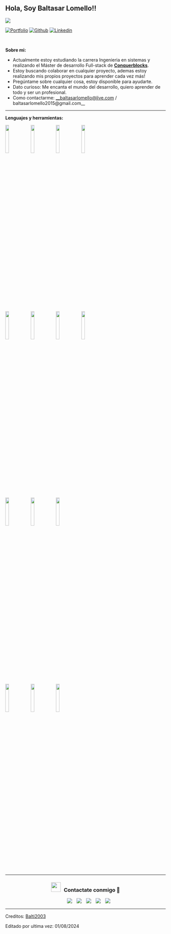 <!-- Your title -->
## Hola, Soy Baltasar Lomello!!

![](https://github.com/halfrost/halfrost/blob/master/icons/header_.png)

<!-- Your badges
You can use the website to generate badges: https://shields.io/
-->

[![Portfolio](https://img.shields.io/badge/-Portfolio-red?style=flat&logo=appveyor&logoColor=white)]()
[![Github](https://img.shields.io/badge/-Github-000?style=flat&logo=Github&logoColor=white)](https://github.com/Balti2003)
[![Linkedin](https://img.shields.io/badge/-LinkedIn-blue?style=flat&logo=Linkedin&logoColor=white)](https://www.linkedin.com/in/baltasar-lomello-420119225/)

&nbsp;

<!-- Talking about you -->
**Sobre mi:**

- Actualmente estoy estudiando la carrera Ingenieria en sistemas y realizando el Máster de desarrollo Full-stack de  __[Conquerblocks](https://app.conquerblocks.com)__.
- Estoy buscando colaborar en cualquier proyecto, ademas estoy realizando mis propios proyectos para aprender cada vez más!
- Pregúntame sobre cualquier cosa, estoy disponible para ayudarte.
- Dato curioso: Me encanta el mundo del desarrollo, quiero aprender de todo y ser un profesional.
- Como contactarme: __baltasarlomello@live.com / baltasarlomello2015@gmail.com__

---

**Lenguajes y herramientas:**

<p>
  <code><img width="15%" src="https://www.vectorlogo.zone/logos/linux/linux-ar21.svg"></code>
  <code><img width="15%" src="https://www.vectorlogo.zone/logos/python/python-ar21.svg"></code>
  <code><img width="15%" src="https://www.vectorlogo.zone/logos/git-scm/git-scm-ar21.svg"></code>
  <code><img width="15%" src="https://www.vectorlogo.zone/logos/docker/docker-icon.svg"></code>
  <br />
  <code><img width="15%" src="https://www.vectorlogo.zone/logos/nodejs/nodejs-ar21.svg"></code>
  <code><img width="15%" src="https://www.vectorlogo.zone/logos/mysql/mysql-ar21.svg"></code>
  <code><img width="15%" src="https://www.vectorlogo.zone/logos/java/java-ar21.svg"></code>
  <code><img width="15%" src="https://www.vectorlogo.zone/logos/wordpress/wordpress-icon.svg"></code>	
  <br />
  <code><img width="15%" src="https://www.vectorlogo.zone/logos/djangoproject/djangoproject-ar21.svg"></code>
  <code><img width="15%" src="https://www.vectorlogo.zone/logos/javascript/javascript-ar21.svg"></code>
  <code><img width="15%" src="https://www.vectorlogo.zone/logos/typescriptlang/typescriptlang-ar21.svg"></code>
  <br />
  <code><img width="15%" src="https://www.vectorlogo.zone/logos/w3_html5/w3_html5-ar21.svg"></code>
  <code><img width="15%" src="https://www.vectorlogo.zone/logos/w3_css/w3_css-ar21.svg"></code>
  <code><img width="15%" src="https://www.vectorlogo.zone/logos/reactjs/reactjs-ar21.svg"></code>
  <br />
</p>


-----


<h3 align="center" > <img src="https://media.giphy.com/media/iY8CRBdQXODJSCERIr/giphy.gif" width="30" height="30" style="margin-right: 10px;">Contactate conmigo 🤝 </h3>
<p align="center">
 <div align="center"  class="icons-social" style="margin-left: 10px;">
        <a style="margin-left: 10px;"  target="_blank" href="https://www.linkedin.com/in/baltasar-lomello-420119225/">
			<img src="https://img.icons8.com/doodle/40/000000/linkedin--v2.png"></a>
        <a style="margin-left: 10px;" target="_blank" href="https://github.com/Balti2003">
		<img src="https://img.icons8.com/doodle/40/000000/github--v1.png"></a>
        <a style="margin-left: 10px;" target="_blank" href="https://instagram.com/balti.lomello">
			<img src="https://img.icons8.com/doodle/40/000000/instagram-new--v2.png"></a>
		<a style="margin-left: 10px;" target="_blank" href="https://twitter.com/BaltasarLomello">
			<img src="https://img.icons8.com/doodle/1x/twitter-squared--v2.png" ></a>
		<a style="margin-left: 10px;" target="_blank" href="https://www.youtube.com/@baalti_5310">
				<img src="https://img.icons8.com/doodle/1x/youtube--v2.png" ></a>
</div>

-----

Creditos: [Balti2003](https://github.com/Balti2003)

Editado por ultima vez: 01/08/2024
